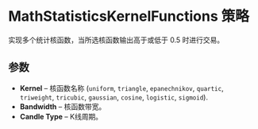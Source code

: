 # MathStatisticsKernelFunctions 策略

实现多个统计核函数，当所选核函数输出高于或低于 0.5 时进行交易。

## 参数
- **Kernel** – 核函数名称 (`uniform`, `triangle`, `epanechnikov`, `quartic`, `triweight`, `tricubic`, `gaussian`, `cosine`, `logistic`, `sigmoid`).
- **Bandwidth** – 核函数带宽。
- **Candle Type** – K线周期。
